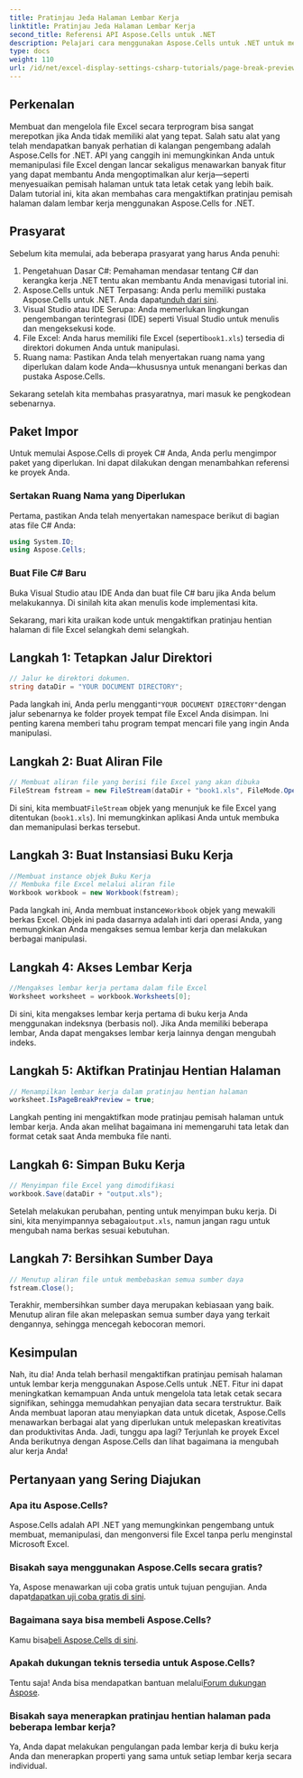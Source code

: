 ```yaml
---
title: Pratinjau Jeda Halaman Lembar Kerja
linktitle: Pratinjau Jeda Halaman Lembar Kerja
second_title: Referensi API Aspose.Cells untuk .NET
description: Pelajari cara menggunakan Aspose.Cells untuk .NET untuk mengaktifkan pratinjau hentian halaman di lembar kerja Excel melalui tutorial langkah demi langkah yang sederhana.
type: docs
weight: 110
url: /id/net/excel-display-settings-csharp-tutorials/page-break-preview-of-worksheet/
---
```

## Perkenalan

Membuat dan mengelola file Excel secara terprogram bisa sangat merepotkan jika Anda tidak memiliki alat yang tepat. Salah satu alat yang telah mendapatkan banyak perhatian di kalangan pengembang adalah Aspose.Cells for .NET. API yang canggih ini memungkinkan Anda untuk memanipulasi file Excel dengan lancar sekaligus menawarkan banyak fitur yang dapat membantu Anda mengoptimalkan alur kerja—seperti menyesuaikan pemisah halaman untuk tata letak cetak yang lebih baik. Dalam tutorial ini, kita akan membahas cara mengaktifkan pratinjau pemisah halaman dalam lembar kerja menggunakan Aspose.Cells for .NET.

## Prasyarat

Sebelum kita memulai, ada beberapa prasyarat yang harus Anda penuhi:

1. Pengetahuan Dasar C#: Pemahaman mendasar tentang C# dan kerangka kerja .NET tentu akan membantu Anda menavigasi tutorial ini.
2.  Aspose.Cells untuk .NET Terpasang: Anda perlu memiliki pustaka Aspose.Cells untuk .NET. Anda dapat[unduh dari sini](https://releases.aspose.com/cells/net/).
3. Visual Studio atau IDE Serupa: Anda memerlukan lingkungan pengembangan terintegrasi (IDE) seperti Visual Studio untuk menulis dan mengeksekusi kode.
4. File Excel: Anda harus memiliki file Excel (seperti`book1.xls`) tersedia di direktori dokumen Anda untuk manipulasi.
5. Ruang nama: Pastikan Anda telah menyertakan ruang nama yang diperlukan dalam kode Anda—khususnya untuk menangani berkas dan pustaka Aspose.Cells.

Sekarang setelah kita membahas prasyaratnya, mari masuk ke pengkodean sebenarnya.

## Paket Impor

Untuk memulai Aspose.Cells di proyek C# Anda, Anda perlu mengimpor paket yang diperlukan. Ini dapat dilakukan dengan menambahkan referensi ke proyek Anda.

### Sertakan Ruang Nama yang Diperlukan

Pertama, pastikan Anda telah menyertakan namespace berikut di bagian atas file C# Anda:

```csharp
using System.IO;
using Aspose.Cells;
```

### Buat File C# Baru

Buka Visual Studio atau IDE Anda dan buat file C# baru jika Anda belum melakukannya. Di sinilah kita akan menulis kode implementasi kita.


Sekarang, mari kita uraikan kode untuk mengaktifkan pratinjau hentian halaman di file Excel selangkah demi selangkah.

## Langkah 1: Tetapkan Jalur Direktori

```csharp
// Jalur ke direktori dokumen.
string dataDir = "YOUR DOCUMENT DIRECTORY";
```

 Pada langkah ini, Anda perlu mengganti`"YOUR DOCUMENT DIRECTORY"`dengan jalur sebenarnya ke folder proyek tempat file Excel Anda disimpan. Ini penting karena memberi tahu program tempat mencari file yang ingin Anda manipulasi.

## Langkah 2: Buat Aliran File

```csharp
// Membuat aliran file yang berisi file Excel yang akan dibuka
FileStream fstream = new FileStream(dataDir + "book1.xls", FileMode.Open);
```

 Di sini, kita membuat`FileStream` objek yang menunjuk ke file Excel yang ditentukan (`book1.xls`). Ini memungkinkan aplikasi Anda untuk membuka dan memanipulasi berkas tersebut.

## Langkah 3: Buat Instansiasi Buku Kerja

```csharp
//Membuat instance objek Buku Kerja
// Membuka file Excel melalui aliran file
Workbook workbook = new Workbook(fstream);
```

 Pada langkah ini, Anda membuat instance`Workbook` objek yang mewakili berkas Excel. Objek ini pada dasarnya adalah inti dari operasi Anda, yang memungkinkan Anda mengakses semua lembar kerja dan melakukan berbagai manipulasi.

## Langkah 4: Akses Lembar Kerja

```csharp
//Mengakses lembar kerja pertama dalam file Excel
Worksheet worksheet = workbook.Worksheets[0];
```

Di sini, kita mengakses lembar kerja pertama di buku kerja Anda menggunakan indeksnya (berbasis nol). Jika Anda memiliki beberapa lembar, Anda dapat mengakses lembar kerja lainnya dengan mengubah indeks.

## Langkah 5: Aktifkan Pratinjau Hentian Halaman

```csharp
// Menampilkan lembar kerja dalam pratinjau hentian halaman
worksheet.IsPageBreakPreview = true;
```

Langkah penting ini mengaktifkan mode pratinjau pemisah halaman untuk lembar kerja. Anda akan melihat bagaimana ini memengaruhi tata letak dan format cetak saat Anda membuka file nanti.

## Langkah 6: Simpan Buku Kerja

```csharp
// Menyimpan file Excel yang dimodifikasi
workbook.Save(dataDir + "output.xls");
```

Setelah melakukan perubahan, penting untuk menyimpan buku kerja. Di sini, kita menyimpannya sebagai`output.xls`, namun jangan ragu untuk mengubah nama berkas sesuai kebutuhan.

## Langkah 7: Bersihkan Sumber Daya

```csharp
// Menutup aliran file untuk membebaskan semua sumber daya
fstream.Close();
```

Terakhir, membersihkan sumber daya merupakan kebiasaan yang baik. Menutup aliran file akan melepaskan semua sumber daya yang terkait dengannya, sehingga mencegah kebocoran memori.

## Kesimpulan

Nah, itu dia! Anda telah berhasil mengaktifkan pratinjau pemisah halaman untuk lembar kerja menggunakan Aspose.Cells untuk .NET. Fitur ini dapat meningkatkan kemampuan Anda untuk mengelola tata letak cetak secara signifikan, sehingga memudahkan penyajian data secara terstruktur. Baik Anda membuat laporan atau menyiapkan data untuk dicetak, Aspose.Cells menawarkan berbagai alat yang diperlukan untuk melepaskan kreativitas dan produktivitas Anda. Jadi, tunggu apa lagi? Terjunlah ke proyek Excel Anda berikutnya dengan Aspose.Cells dan lihat bagaimana ia mengubah alur kerja Anda!

## Pertanyaan yang Sering Diajukan

### Apa itu Aspose.Cells?
Aspose.Cells adalah API .NET yang memungkinkan pengembang untuk membuat, memanipulasi, dan mengonversi file Excel tanpa perlu menginstal Microsoft Excel.

### Bisakah saya menggunakan Aspose.Cells secara gratis?
 Ya, Aspose menawarkan uji coba gratis untuk tujuan pengujian. Anda dapat[dapatkan uji coba gratis di sini](https://releases.aspose.com/).

### Bagaimana saya bisa membeli Aspose.Cells?
 Kamu bisa[beli Aspose.Cells di sini](https://purchase.aspose.com/buy).

### Apakah dukungan teknis tersedia untuk Aspose.Cells?
 Tentu saja! Anda bisa mendapatkan bantuan melalui[Forum dukungan Aspose](https://forum.aspose.com/c/cells/9).

### Bisakah saya menerapkan pratinjau hentian halaman pada beberapa lembar kerja?
Ya, Anda dapat melakukan pengulangan pada lembar kerja di buku kerja Anda dan menerapkan properti yang sama untuk setiap lembar kerja secara individual.